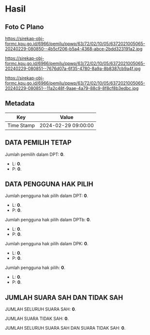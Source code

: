# Hasil

## Foto C Plano

https://sirekap-obj-formc.kpu.go.id/6966/pemilu/ppwp/63/72/02/10/05/6372021005065-20240229-080850--4b5cf206-b5a4-4368-abce-2bdd323191a2.jpg

https://sirekap-obj-formc.kpu.go.id/6966/pemilu/ppwp/63/72/02/10/05/6372021005065-20240229-080851--7676d07a-6f35-4780-8a9a-8b8387cb9a4f.jpg

https://sirekap-obj-formc.kpu.go.id/6966/pemilu/ppwp/63/72/02/10/05/6372021005065-20240229-080851--11a2c48f-9aae-4a79-88c9-8f8cf8b3edbc.jpg


## Metadata

| Key        | Value               |
| ---------- | ------------------- |
| Time Stamp | 2024-02-29 09:00:00 |


## DATA PEMILIH TETAP

Jumlah pemilih dalam DPT: **0**.
 * L: **0**.
 * P: **0**.

## DATA PENGGUNA HAK PILIH

Jumlah pengguna hak pilih dalam DPT: **0**.
 * L: **0**.
 * P: **0**.

Jumlah pengguna hak pilih dalam DPTb: **0**.
 * L: **0**.
 * P: **0**.

Jumlah pengguna hak pilih dalam DPK: **0**.
 * L: **0**.
 * P: **0**.

Jumlah pengguna hak pilih: **0**.
 * L: **0**.
 * P: **0**.

## JUMLAH SUARA SAH DAN TIDAK SAH

JUMLAH SELURUH SUARA SAH: **0**.

JUMLAH SUARA TIDAK SAH: **0**.

JUMLAH SELURUH SUARA SAH DAN SUARA TIDAK SAH: **0**.


